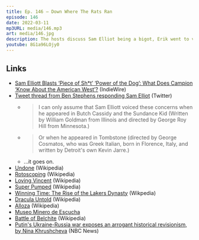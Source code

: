 ```yaml
---
title: Ep. 146 – Down Where The Rats Ran
episode: 146
date: 2022-03-11
mp3URL: media/146.mp3
art: media/146.jpg
description: The hosts discuss Sam Elliot being a bigot, Erik went to visit his sister-in-law in Alloza, Deep Spain, Dennis found 50 year old letters, some from his father, Erik started watching Undone, Dennis watched Super Pumped, Jobs, Winning Time, and Dracula Untold, Erik went down into an old coal mine, and Belchite, a town destroyed in the Spanish Civil War in 1937.
youtube: 8G1a96LOjy0
---
```


## Links

- [Sam Elliott Blasts ‘Piece of Sh\*t’ ‘Power of the Dog’: What Does Campion ‘Know About the American West’?](https://www.indiewire.com/2022/03/sam-elliott-slams-power-of-the-dog-marc-maron-podcast-1234703155/) (IndieWire)
- [Tweet thread from Ben Stephens responding Sam Elliot](https://twitter.com/stephens_ben/status/1498700291625164802) (Twitter)
  - > I can only assume that Sam Elliott voiced these concerns when he appeared in Butch Cassidy and the Sundance Kid (Written by William Goldman from Illinois and directed by George Roy Hill from Minnesota.)
  - > Or when he appeared in Tombstone (directed by George Cosmatos, who was Greek Italian, born in Florence, Italy, and written by Detroit's own Kevin Jarre.)
  - ...it goes on.
- [Undone](<https://en.wikipedia.org/wiki/Undone_(TV_series)>) (Wikipedia)
- [Rotoscoping](https://en.wikipedia.org/wiki/Rotoscoping) (Wikipedia)
- [Loving Vincent](<https://en.wikipedia.org/wiki/Undone_(TV_series)>) (Wikipedia)
- [Super Pumped](<https://en.wikipedia.org/wiki/Super_Pumped_(TV_series)>) (Wikipedia)
- [Winning Time: The Rise of the Lakers Dynasty](https://en.wikipedia.org/wiki/Winning_Time:_The_Rise_of_the_Lakers_Dynasty) (Wikpedia)
- [Dracula Untold](https://en.wikipedia.org/wiki/Dracula_Untold) (Wikipedia)
- [Alloza](https://en.wikipedia.org/wiki/Alloza) (Wikipedia)
- [Museo Minero de Escucha](https://aragonturismo.com/ver/museo-minero-de-escucha/)
- [Battle of Belchite](<https://en.wikipedia.org/wiki/Battle_of_Belchite_(1937)>) (Wikipedia)
- [Putin's Ukraine-Russia war exposes an arrogant historical revisionism, by Nina Khrushcheva](https://www.nbcnews.com/think/opinion/ukraine-nuclear-power-plant-burns-putin-rewrites-history-ncna1290827) (NBC News)
